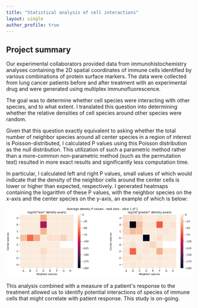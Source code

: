 ```yaml
---
title: "Statistical analysis of cell interactions"
layout: single
author_profile: true
---
```


## Project summary

Our experimental collaborators provided data from immunohistochemistry analyses containing the 2D spatial coordinates of immune cells identified by various combinations of protein surface markers. The data were collected from lung cancer patients before and after treatment with an experimental drug and were generated using multiplex immunofluorescence.

The goal was to determine whether cell species were interacting with other species, and to what extent. I translated this question into determining whether the relative densities of cell species around other species were random.

Given that this question exactly equivalent to asking whether the total number of neighbor species around all center species in a region of interest is Poisson-distributed, I calculated P values using this Poisson distribution as the null distribution. This utilization of such a parametric method rather than a more-common non-parametric method (such as the permutation test) resulted in more exact results and significantly less computation time.

In particular, I calculated left and right P values, small values of which would indicate that the density of the neighbor cells around the center cells is lower or higher than expected, respectively. I generated heatmaps containing the logarithm of these P values, with the neighbor species on the x-axis and the center species on the y-axis, an example of which is below:

![density heatmaps](./assets/images/density_heatmaps.png)

This analysis combined with a measure of a patient's response to the treatment allowed us to identify potential interactions of species of immune cells that might correlate with patient response. This study is on-going.
